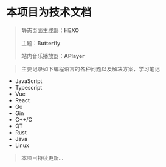 # 本项目为技术文档

> 静态页面生成器：**HEXO**
>
> 主题：**Butterfly**
>
> 站内音乐播放器：**APlayer**

> 主要记录如下编程语言的各种问题以及解决方案，学习笔记

- JavaScript
- Typescript
- Vue
- React
- Go
- Gin
- C++/C
- QT
- Rust
- Java
- Linux

> 本项目持续更新...
